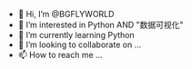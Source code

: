- 👋 Hi, I’m @BGFLYWORLD
- 👀 I’m interested in Python AND "数据可视化"
- 🌱 I’m currently learning Python
- 💞️ I’m looking to collaborate on ...
- 📫 How to reach me ...

<!---
BGFLYWORLD/BGFLYWORLD is a ✨ special ✨ repository because its `README.md` (this file) appears on your GitHub profile.
You can click the Preview link to take a look at your changes.
--->
